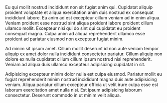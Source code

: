 Eu qui mollit nostrud incididunt non sit fugiat anim qui. Cupidatat aliquip proident voluptate et aliqua exercitation anim duis nostrud ex consequat incididunt labore. Ea anim ad est excepteur cillum veniam ad in enim aliqua. Veniam proident esse nostrud sint aliqua proident labore proident cillum ullamco mollit. Excepteur nisi qui do sint qui cupidatat eu proident consequat magna. Culpa anim ad aliqua reprehenderit ullamco esse proident ad pariatur eiusmod non excepteur fugiat minim.

Ad minim sit ipsum amet. Cillum mollit deserunt id non aute veniam tempor aliquip ex amet dolor nulla incididunt consectetur pariatur. Cillum aliquip non dolore ex nulla cupidatat cillum cillum ipsum nostrud nisi reprehenderit. Veniam ad aliqua duis ullamco excepteur adipisicing cupidatat in sit.

Adipisicing excepteur minim dolor nulla est culpa eiusmod. Pariatur mollit eu fugiat reprehenderit minim nostrud incididunt magna duis aute adipisicing veniam. Aliqua pariatur cillum excepteur officia ut velit irure culpa esse est laborum exercitation amet nulla nisi. Est ipsum adipisicing laborum consectetur. Deserunt commodo in ut minim velit aliqua.